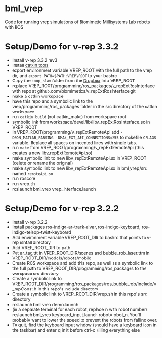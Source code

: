 # bml\_vrep

Code for running vrep simulations of Biomimetic Millisystems Lab robots with ROS

Setup/Demo for v-rep 3.3.2
==========================

 * Install v-rep 3.3.2 rev3
 * Install [catkin tools](http://catkin-tools.readthedocs.io/en/latest/installing.html)
 * export environment variable VREP\_ROOT with the full path to the vrep dir, and `export PATH=$PATH:VREP\ROOT` to your bashrc
 * Copy the `coop_slam` folder from the [Dropbox](https://www.dropbox.com/home/Cooperative%20SLAM/vrep/coop_slam) into VREP\_ROOT
 * replace VREP\_ROOT/programming/ros\_packages/v\_repExtRosInterface with repo at github.com/biomimetics/v\_repExtRosInterface.git
 * make a catkin workspace
 * have this repo and a symbolic link to the vrep/programming/ros\_packages folder in the src directory of the catkin workspace
 * run `catkin build` (not catkin\_make) from workspace root
 * symbolic link from workspace/devel/lib/libv\_repExtRosInterface.so in VREP\_ROOT
 * In VREP\_ROOT/programming/v\_repExtRemoteApi add `-DNON_MATLAB_PARSING -DMAX_EXT_API_CONNECTIONS=255` to makefile `CFLAGS` variable. Replace all spaces on indented lines with single tabs.
 * run `make` from VREP\_ROOT/programming/v\_repExtRemoteApi (this creates a new libv\_repExtRemoteApi.so) 
 * make symbolic link to new libv\_repExtRemoteApi.so in VREP\_ROOT (delete or rename the original)
 * make symbolic link to new libv\_repExtRemoteApi.so in bml\_vrep/src named `remoteApi.so`
 * run roscore
 * run vrep.sh
 * roslaunch bml\_vrep vrep\_interface.launch 

Setup/Demo for v-rep 3.2.2
==========================

 * Install v-rep 3.2.2
 * Install packages ros-indigo-ar-track-alvar, ros-indigo-keyboard, ros-indigo-teleop-twist-keyboard
 * Add environment variable VREP\_ROOT\_DIR to bashrc that points to v-rep isntall directory
 * Add VREP\_ROOT\_DIR to path
 * Put ar\_tag.ttt in VREP\_ROOT\_DIR/scenes and bubble\_rob\_laser.ttm in VREP\_ROOT\_DIR/models/robots/mobile
 * Create ROS workspace and add this repo, as well as a symbolic link to the full path to VREP\_ROOT\_DIR/programming/ros\_packages to the worspace src directory
 * Create a symbolic link to VREP\_ROOT\_DIR/programming/ros\_packages/ros\_bubble\_rob/include/v\_repConst.h in this repo's include directory
 * Create a symbolic link to VREP\_ROOT\_DIR/vrep.sh in this repo's src directory
 * roslaunch bml\_vrep demo.launch
 * (in a separate terminal for each robot, replace n with robot number) roslaunch bml\_vrep keyboard\_input.launch robot=robot\_n. You'll probably want to lower the speed to prevent the robots from falling over.
 * To quit, find the keyboard input window (should have a keyboard icon in the taskbar) and enter q in it before ctrl-c killing everything else
